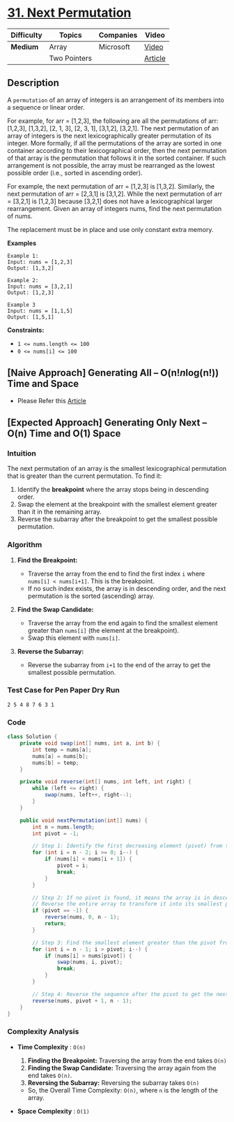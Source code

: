 # [31. Next Permutation](https://leetcode.com/problems/next-permutation/description/)

| Difficulty | Topics               | Companies | Video |
|------------|----------------------|-----------|-------|
| **Medium** | Array                | Microsoft | [Video](https://youtu.be/LuLCLgMElus?si=7049uV4d-Yi94dTD)  |
|            | Two Pointers         |           | [Article](https://www.geeksforgeeks.org/next-permutation/) |

## Description

A `permutation` of an array of integers is an arrangement of its members into a sequence or linear order.

For example, for arr = [1,2,3], the following are all the permutations of arr: [1,2,3], [1,3,2], [2, 1, 3], [2, 3, 1], [3,1,2], [3,2,1].
The next permutation of an array of integers is the next lexicographically greater permutation of its integer. More formally, if all the permutations of the array are sorted in one container according to their lexicographical order, then the next permutation of that array is the permutation that follows it in the sorted container. If such arrangement is not possible, the array must be rearranged as the lowest possible order (i.e., sorted in ascending order).

For example, the next permutation of arr = [1,2,3] is [1,3,2].
Similarly, the next permutation of arr = [2,3,1] is [3,1,2].
While the next permutation of arr = [3,2,1] is [1,2,3] because [3,2,1] does not have a lexicographical larger rearrangement.
Given an array of integers nums, find the next permutation of nums.

The replacement must be in place and use only constant extra memory.

**Examples**

```
Example 1:
Input: nums = [1,2,3]
Output: [1,3,2]

Example 2:
Input: nums = [3,2,1]
Output: [1,2,3]

Example 3
Input: nums = [1,1,5]
Output: [1,5,1]
``` 

**Constraints:**
- `1 <= nums.length <= 100`
- `0 <= nums[i] <= 100`


## [Naive Approach] Generating All – O(n!*n*log(n!)) Time and Space

* Please Refer this [Article](https://www.geeksforgeeks.org/next-permutation/)

## [Expected Approach] Generating Only Next – O(n) Time and O(1) Space

### Intuition
The next permutation of an array is the smallest lexicographical permutation that is greater than the current permutation. To find it:
1. Identify the **breakpoint** where the array stops being in descending order.
2. Swap the element at the breakpoint with the smallest element greater than it in the remaining array.
3. Reverse the subarray after the breakpoint to get the smallest possible permutation.


### Algorithm
1. **Find the Breakpoint:**
   - Traverse the array from the end to find the first index `i` where `nums[i] < nums[i+1]`. This is the breakpoint.
   - If no such index exists, the array is in descending order, and the next permutation is the sorted (ascending) array.

2. **Find the Swap Candidate:**
   - Traverse the array from the end again to find the smallest element greater than `nums[i]` (the element at the breakpoint).
   - Swap this element with `nums[i]`.

3. **Reverse the Subarray:**
   - Reverse the subarray from `i+1` to the end of the array to get the smallest possible permutation.


### Test Case for Pen Paper Dry Run
`2 5 4 8 7 6 3 1`

### Code
```java
class Solution {
    private void swap(int[] nums, int a, int b) {
        int temp = nums[a];
        nums[a] = nums[b];
        nums[b] = temp; 
    }

    private void reverse(int[] nums, int left, int right) {
        while (left <= right) {
            swap(nums, left++, right--);
        }
    }

    public void nextPermutation(int[] nums) {
        int n = nums.length;
        int pivot = -1;

        // Step 1: Identify the first decreasing element (pivot) from the right
        for (int i = n - 2; i >= 0; i--) {
            if (nums[i] < nums[i + 1]) {
                pivot = i;
                break; 
            }
        }

        // Step 2: If no pivot is found, it means the array is in descending order
        // Reverse the entire array to transform it into its smallest permutation
        if (pivot == -1) {
            reverse(nums, 0, n - 1);
            return;
        }

        // Step 3: Find the smallest element greater than the pivot from the right
        for (int i = n - 1; i > pivot; i--) {
            if (nums[i] > nums[pivot]) {
                swap(nums, i, pivot);
                break;
            }
        }

        // Step 4: Reverse the sequence after the pivot to get the next permutation
        reverse(nums, pivot + 1, n - 1);
    }
}
```

### Complexity Analysis

- **Time Complexity** : `O(n)`
    1. **Finding the Breakpoint:** Traversing the array from the end takes `O(n)`
    2. **Finding the Swap Candidate:** Traversing the array again from the end takes `O(n)`.
    3. **Reversing the Subarray:** Reversing the subarray takes `O(n)`

  - So, the Overall Time Complexity: `O(n)`, where `n` is the length of the array.

- **Space Complexity** : `O(1)`
